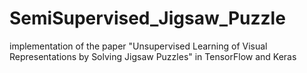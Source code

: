 # SemiSupervised_Jigsaw_Puzzle
implementation of the paper "Unsupervised Learning of Visual Representations by Solving Jigsaw Puzzles" in TensorFlow and Keras
